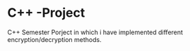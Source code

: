 # C++ -Project

C++ Semester Porject in which i have implemented different encryption/decryption methods. 
